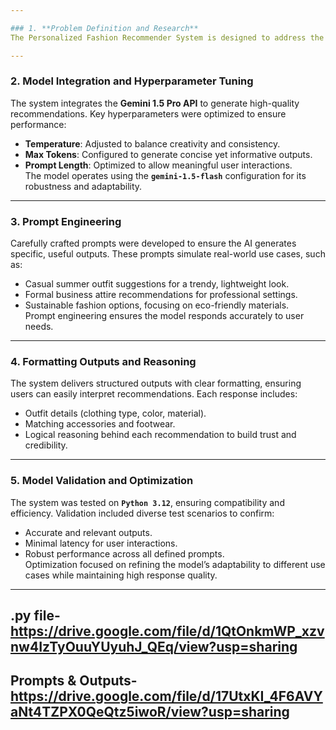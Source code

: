 ```yaml
---

### 1. **Problem Definition and Research**  
The Personalized Fashion Recommender System is designed to address the challenge of providing users with tailored fashion suggestions. Research highlights the importance of personalization in the fashion industry, with evidence showing that generative models excel at creating relevant and user-specific recommendations. By bridging the gap between user preferences and expert guidance, this system enhances the user experience through detailed, AI-driven insights.

---
```


### 2. **Model Integration and Hyperparameter Tuning**  
The system integrates the **Gemini 1.5 Pro API** to generate high-quality recommendations. Key hyperparameters were optimized to ensure performance:  
- **Temperature**: Adjusted to balance creativity and consistency.  
- **Max Tokens**: Configured to generate concise yet informative outputs.  
- **Prompt Length**: Optimized to allow meaningful user interactions.  
The model operates using the **`gemini-1.5-flash`** configuration for its robustness and adaptability.

---

### 3. **Prompt Engineering**  
Carefully crafted prompts were developed to ensure the AI generates specific, useful outputs. These prompts simulate real-world use cases, such as:  
- Casual summer outfit suggestions for a trendy, lightweight look.  
- Formal business attire recommendations for professional settings.  
- Sustainable fashion options, focusing on eco-friendly materials.  
Prompt engineering ensures the model responds accurately to user needs.

---

### 4. **Formatting Outputs and Reasoning**  
The system delivers structured outputs with clear formatting, ensuring users can easily interpret recommendations. Each response includes:  
- Outfit details (clothing type, color, material).  
- Matching accessories and footwear.  
- Logical reasoning behind each recommendation to build trust and credibility.  

---

### 5. **Model Validation and Optimization**  
The system was tested on **`Python 3.12`**, ensuring compatibility and efficiency. Validation included diverse test scenarios to confirm:  
- Accurate and relevant outputs.  
- Minimal latency for user interactions.  
- Robust performance across all defined prompts.  
Optimization focused on refining the model’s adaptability to different use cases while maintaining high response quality.

---

.py file- https://drive.google.com/file/d/1QtOnkmWP_xzvnw4IzTyOuuYUyuhJ_QEq/view?usp=sharing
---
Prompts & Outputs- https://drive.google.com/file/d/17UtxKI_4F6AVYaNt4TZPX0QeQtz5iwoR/view?usp=sharing
---

